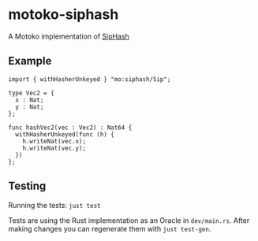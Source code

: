 # motoko-siphash

A Motoko implementation of [SipHash](https://en.wikipedia.org/wiki/SipHash)

## Example

```motoko
import { withHasherUnkeyed } "mo:siphash/Sip";

type Vec2 = {
  x : Nat;
  y : Nat;
};

func hashVec2(vec : Vec2) : Nat64 {
  withHasherUnkeyed(func (h) {
    h.writeNat(vec.x);
    h.writeNat(vec.y);
  })
};
```

## Testing

Running the tests: `just test`

Tests are using the Rust implementation as an Oracle in `dev/main.rs`. After making changes you can regenerate them with `just test-gen`.
